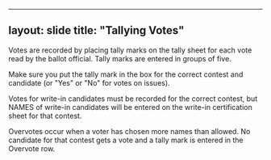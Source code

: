 ------
layout: slide
title: "Tallying Votes"
---

Votes are recorded by placing tally marks on the tally sheet for each vote read by the ballot official.  Tally marks are entered in groups of five.

Make sure you put the tally mark in the box for the correct contest and candidate (or "Yes" or "No" for votes on issues).

Votes for write-in candidates must be recorded for the correct contest, but NAMES of write-in candidates will be entered on the write-in certification sheet for that contest.

Overvotes occur when a voter has chosen more names than allowed.  No candidate for that contest gets a vote and a tally mark is entered in the Overvote row.











